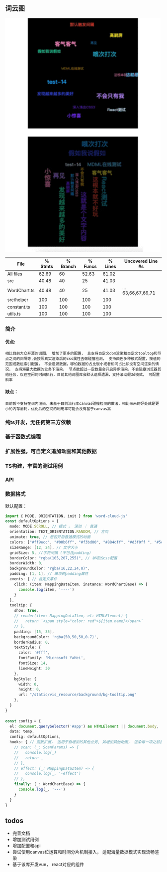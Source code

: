 ##  词云图
<img src="./demo.gif" style="width: 500px">

File           |  % Stmts | % Branch |  % Funcs |  % Lines | Uncovered Line #s |
---------------|----------|----------|----------|----------|-------------------|
All files      |    62.69 |       60 |    52.63 |    61.02 |                   |
 src           |    40.48 |       40 |       25 |    41.03 |                   |
  WordChart.ts |    40.48 |       40 |       25 |    41.03 |... 63,66,67,69,71 |
 src/helper    |      100 |      100 |      100 |      100 |                   |
  constant.ts  |      100 |      100 |      100 |      100 |                   |
  utils.ts     |      100 |      100 |      100 |      100 |                   |
### 简介
#### 优点:
 `相比目前大众开源的词图， 增加了更多的配置， 且支持自定义dom渲染和自定义tooltop和节点之间的间隔等,会按照真实渲染后的css属性去做碰撞检测， 支持颜色多种模式配置，按值的范围或数组索引配置， 不会遗漏数据，哪怕数据的占比很小或者相同占比却没有空间渲染的情况， 支持海量大数据的业务下渲染， 节点数超过一定数量会开启异步渲染，不会阻塞浏览器其他任务，仅在空闲的时间执行，目前其他词图库会默认选择遗漏，支持滚动假3d模式， 可配置斜率`
#### 缺点：
 `目前暂不支持在词内渲染，未基于目前流行库canvas碰撞检测的做法，相比带来的好处就是更小的内存消耗，优化后的空间的利用率可能会没有基于canvas高`
### 纯ts开发，无任何第三方依赖
### 基于函数式编程
### 扩展性强，可自定义追加动画和其他数据
### TS构建，丰富的测试用例
### API
### 数据格式
默认配置：
```ts
import { MODE, ORIENTATION, init } from 'word-cloud-js'
const defaultOptions = {
  mode: MODE.SCROLL, // 模式 ， 滚动 ｜ 普通
  orientation: TEXT_ORIENTATION.RANDOM, // 方向
  animate: true, // 是否开启普通模式的动画
  colors: ["#ff9ecc", "#00b6ff", "#f3bd00", "#884dff", "#d3f0ff ", "#5cc4ee", "#eadf2b", "#e1583e", "#05e1b5", "#3e61e1", "#884dff", "#c59eff", "#06b8d1"],
  sizeRange: [12, 24], // 文字大小
  gridSize: 5, //字符间隔 (不包含padding)
  borderColor: "rgba(105,207,255)", // 单项的css配置
  borderWidth: 0,
  backgroundColor: "rgba(16,22,24,0)",
  padding: [1, 1], // 单项的padding属性
  events: { // 自定义事件
    click: (item: MappingDataItem, instance: WordChartBase) => {
      console.log(item, '----')
    }
  },
  tooltip: {
    show: true,
    // render(item: MappingDataItem, el: HTMLElement) {
    //   return `<span style="color: red">${item.name}</span>`
    // },
    padding: [15, 35],
    backgroundColor: 'rgba(50,50,50,0.7)',
    borderRadius: 0,
    textStyle: {
      color: '#fff',
      fontFamily: 'Microsoft YaHei',
      fontSize: 14,
      lineHeight: 30
    },
    bgStyle: {
      width: 0,
      height: 0,
      url: "/static/vis_resource/background/bg-tooltip.png"
    },
  }
}

const config = {
  el: document.querySelector('#app') as HTMLElement || document.body,
  data: temp,
  config: defaultOptions,
  hooks: { // 函数扩展， 适用于自增加的其他业务, 如增加其他动画， 渲染每一项之前执行自己的钩子...
    // scan: (_: ScanParams) => {
    //   console.log(_)
    //   return _
    // },
    // effect: (_: MappingDataItem) => {
    //   console.log(_, '-effect')
    // },
    finally: (_: WordChartBase) => {
      console.log(_, '---')
    }
  }
}
```
## todos
* 完善文档
* 增加测试用例
* 增加配置和api
* 尝试使用canvas位运算和时间分片机制接入， 适配海量数据模式实现流畅渲染
* 基于该库开发vue， react对应的组件
